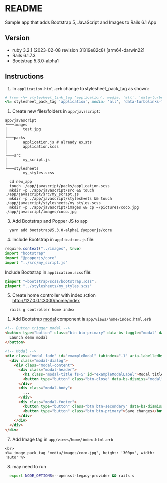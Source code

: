 # README

Sample app that adds Bootstrap 5, JavaScript and Images to Rails 6.1 App

## Version

- ruby 3.2.1 (2023-02-08 revision 31819e82c8) [arm64-darwin22]
- Rails 6.1.7.3
- Bootstrap 5.3.0-alpha1

## Instructions

1. In `application.html.erb` change to stylesheet_pack_tag as shown:
```ruby
# from <%= stylesheet_link_tag 'application', media: 'all', 'data-turbolinks-track': 'reload' %>
<%= stylesheet_pack_tag 'application', media: 'all', 'data-turbolinks-track': 'reload' %>
```
1. Create new files/folders in `app/javascript`:
  ```
  app/javascript
  └───images
  │       test.jpg
  │
  └───packs
  │       application.js # already exists
  │       application.scss
  │
  └───src
  │       my_script.js
  │
  └───stylesheets
          my_styles.scss
  ```

  ```console
    cd new_app
    touch ./app/javascript/packs/application.scss
    mkdir -p ./app/javascript/src && touch ./app/javascript/src/my_script.js
    mkdir -p ./app/javascript/stylesheets && touch ./app/javascript/stylesheets/my_styles.scss
    mkdir -p ./app/javascript/images && cp ~/pictures/coco.jpg ./app/javascript/images/coco.jpg

  ```

3. Add Bootstrap and Popper JS to app
```shell
  yarn add bootstrap@5.3.0-alpha1 @popperjs/core

```

4. Include Bootstrap in `application.js` file:
```javascript
require.context("../images", true)
import "bootstrap"
import "@popperjs/core"
import "../src/my_script.js"
```

Include Bootstrap in `application.scss` file:
```scss
@import "~bootstrap/scss/bootstrap.scss";
@import "../stylesheets/my_styles.scss"

```

5. Create home controller with index action
   http://127.0.0.1:3000/home/index
```sh
  rails g controller home index
```

1. Add Bootstrap [modal](https://getbootstrap.com/docs/5.3/components/modal/) component in `app/views/home/index.html.erb`
```html
<!-- Button trigger modal -->
<button type="button" class="btn btn-primary" data-bs-toggle="modal" data-bs-target="#exampleModal">
  Launch demo modal
</button>

<!-- Modal -->
<div class="modal fade" id="exampleModal" tabindex="-1" aria-labelledby="exampleModalLabel" aria-hidden="true">
  <div class="modal-dialog">
    <div class="modal-content">
      <div class="modal-header">
        <h1 class="modal-title fs-5" id="exampleModalLabel">Modal title</h1>
        <button type="button" class="btn-close" data-bs-dismiss="modal" aria-label="Close"></button>
      </div>
      <div class="modal-body">
        ...
      </div>
      <div class="modal-footer">
        <button type="button" class="btn btn-secondary" data-bs-dismiss="modal">Close</button>
        <button type="button" class="btn btn-primary">Save changes</button>
      </div>
    </div>
  </div>
</div>
```

7. Add Image tag in `app/views/home/index.html.erb`
```html+erb
<br>
<%= image_pack_tag "media/images/coco.jpg", height: '300px', width: 'auto' %>
```

8. may need to run 
```sh
  export NODE_OPTIONS=--openssl-legacy-provider && rails s
```
